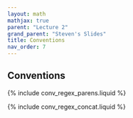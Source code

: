 ```yaml
---
layout: math
mathjax: true
parent: "Lecture 2"
grand_parent: "Steven's Slides"
title: Conventions
nav_order: 7
---
```


## Conventions

{% include conv_regex_parens.liquid %}

{% include conv_regex_concat.liquid %}